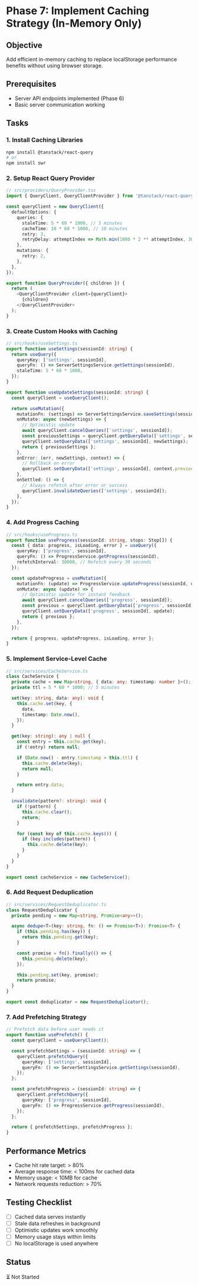 # Phase 7: Implement Caching Strategy (In-Memory Only)

## Objective
Add efficient in-memory caching to replace localStorage performance benefits without using browser storage.

## Prerequisites
- Server API endpoints implemented (Phase 6)
- Basic server communication working

## Tasks

### 1. Install Caching Libraries

```bash
npm install @tanstack/react-query
# or
npm install swr
```

### 2. Setup React Query Provider

```typescript
// src/providers/QueryProvider.tsx
import { QueryClient, QueryClientProvider } from '@tanstack/react-query';

const queryClient = new QueryClient({
  defaultOptions: {
    queries: {
      staleTime: 5 * 60 * 1000, // 5 minutes
      cacheTime: 10 * 60 * 1000, // 10 minutes
      retry: 3,
      retryDelay: attemptIndex => Math.min(1000 * 2 ** attemptIndex, 30000),
    },
    mutations: {
      retry: 2,
    },
  },
});

export function QueryProvider({ children }) {
  return (
    <QueryClientProvider client={queryClient}>
      {children}
    </QueryClientProvider>
  );
}
```

### 3. Create Custom Hooks with Caching

```typescript
// src/hooks/useSettings.ts
export function useSettings(sessionId: string) {
  return useQuery({
    queryKey: ['settings', sessionId],
    queryFn: () => ServerSettingsService.getSettings(sessionId),
    staleTime: 5 * 60 * 1000,
  });
}

export function useUpdateSettings(sessionId: string) {
  const queryClient = useQueryClient();

  return useMutation({
    mutationFn: (settings) => ServerSettingsService.saveSettings(sessionId, settings),
    onMutate: async (newSettings) => {
      // Optimistic update
      await queryClient.cancelQueries(['settings', sessionId]);
      const previousSettings = queryClient.getQueryData(['settings', sessionId]);
      queryClient.setQueryData(['settings', sessionId], newSettings);
      return { previousSettings };
    },
    onError: (err, newSettings, context) => {
      // Rollback on error
      queryClient.setQueryData(['settings', sessionId], context.previousSettings);
    },
    onSettled: () => {
      // Always refetch after error or success
      queryClient.invalidateQueries(['settings', sessionId]);
    },
  });
}
```

### 4. Add Progress Caching

```typescript
// src/hooks/useProgress.ts
export function useProgress(sessionId: string, stops: Stop[]) {
  const { data: progress, isLoading, error } = useQuery({
    queryKey: ['progress', sessionId],
    queryFn: () => ProgressService.getProgress(sessionId),
    refetchInterval: 30000, // Refetch every 30 seconds
  });

  const updateProgress = useMutation({
    mutationFn: (update) => ProgressService.updateProgress(sessionId, update),
    onMutate: async (update) => {
      // Optimistic update for instant feedback
      await queryClient.cancelQueries(['progress', sessionId]);
      const previous = queryClient.getQueryData(['progress', sessionId]);
      queryClient.setQueryData(['progress', sessionId], update);
      return { previous };
    },
  });

  return { progress, updateProgress, isLoading, error };
}
```

### 5. Implement Service-Level Cache

```typescript
// src/services/CacheService.ts
class CacheService {
  private cache = new Map<string, { data: any; timestamp: number }>();
  private ttl = 5 * 60 * 1000; // 5 minutes

  set(key: string, data: any): void {
    this.cache.set(key, {
      data,
      timestamp: Date.now(),
    });
  }

  get(key: string): any | null {
    const entry = this.cache.get(key);
    if (!entry) return null;

    if (Date.now() - entry.timestamp > this.ttl) {
      this.cache.delete(key);
      return null;
    }

    return entry.data;
  }

  invalidate(pattern?: string): void {
    if (!pattern) {
      this.cache.clear();
      return;
    }

    for (const key of this.cache.keys()) {
      if (key.includes(pattern)) {
        this.cache.delete(key);
      }
    }
  }
}

export const cacheService = new CacheService();
```

### 6. Add Request Deduplication

```typescript
// src/services/RequestDeduplicator.ts
class RequestDeduplicator {
  private pending = new Map<string, Promise<any>>();

  async dedupe<T>(key: string, fn: () => Promise<T>): Promise<T> {
    if (this.pending.has(key)) {
      return this.pending.get(key);
    }

    const promise = fn().finally(() => {
      this.pending.delete(key);
    });

    this.pending.set(key, promise);
    return promise;
  }
}

export const deduplicator = new RequestDeduplicator();
```

### 7. Add Prefetching Strategy

```typescript
// Prefetch data before user needs it
export function usePrefetch() {
  const queryClient = useQueryClient();

  const prefetchSettings = (sessionId: string) => {
    queryClient.prefetchQuery({
      queryKey: ['settings', sessionId],
      queryFn: () => ServerSettingsService.getSettings(sessionId),
    });
  };

  const prefetchProgress = (sessionId: string) => {
    queryClient.prefetchQuery({
      queryKey: ['progress', sessionId],
      queryFn: () => ProgressService.getProgress(sessionId),
    });
  };

  return { prefetchSettings, prefetchProgress };
}
```

## Performance Metrics
- Cache hit rate target: > 80%
- Average response time: < 100ms for cached data
- Memory usage: < 10MB for cache
- Network requests reduction: > 70%

## Testing Checklist
- [ ] Cached data serves instantly
- [ ] Stale data refreshes in background
- [ ] Optimistic updates work smoothly
- [ ] Memory usage stays within limits
- [ ] No localStorage is used anywhere

## Status
⏳ Not Started
